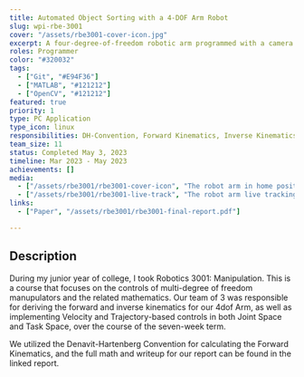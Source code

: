 ```yaml
---
title: Automated Object Sorting with a 4-DOF Arm Robot
slug: wpi-rbe-3001
cover: "/assets/rbe3001-cover-icon.jpg"
excerpt: A four-degree-of-freedom robotic arm programmed with a camera to sort balls by color.
roles: Programmer
color: "#320032"
tags:
  - ["Git", "#E94F36"]
  - ["MATLAB", "#121212"]
  - ["OpenCV", "#121212"]
featured: true
priority: 1
type: PC Application
type_icon: linux
responsibilities: DH-Convention, Forward Kinematics, Inverse Kinematics, Jacobian
team_size: 11
status: Completed May 3, 2023
timeline: Mar 2023 - May 2023
achievements: []
media:
  - ["/assets/rbe3001/rbe3001-cover-icon", "The robot arm in home position, out of the way of the camera."]
  - ["/assets/rbe3001/rbe3001-live-track", "The robot arm live tracking the position of the ball"]
links:
  - ["Paper", "/assets/rbe3001/rbe3001-final-report.pdf"]

---
```



## Description
During my junior year of college, I took Robotics 3001: Manipulation. This is a course that focuses on the controls of multi-degree of freedom manupulators and the related mathematics. Our team of 3 was responsible for deriving the forward and inverse kinematics for our 4dof Arm, as well as implementing Velocity and Trajectory-based controls in both Joint Space and Task Space, over the course of the seven-week term.

We utilized the Denavit-Hartenberg Convention for calculating the Forward Kinematics, and the full math and writeup for our report can be found in the linked report.
